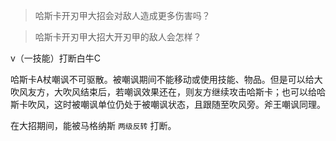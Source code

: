> 哈斯卡开刃甲大招会对敌人造成更多伤害吗？



> 哈斯卡开刃甲大招大开刃甲的敌人会怎样？



v（一技能）打断白牛C

哈斯卡A杖嘲讽不可驱散。被嘲讽期间不能移动或使用技能、物品。但是可以给大吹风友方，大吹风结束后，若嘲讽效果还在，则友方继续攻击哈斯卡；也可以给哈斯卡吹风，这时被嘲讽单位仍处于被嘲讽状态，且跟随至吹风旁。斧王嘲讽同理。



在大招期间，能被马格纳斯 `两级反转` 打断。